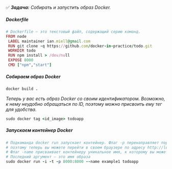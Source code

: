 :white_check_mark: _**Задача:** <a name='1'>Собирать и запустить образ Docker</a>._

##### Dockerfile

```ruby
# Dockerfile – это текстовый файл, содержащий серию команд.
FROM node
 LABEL maintainer ian.miell@gmail.com
 RUN git clone -q https://github.com/docker-in-practice/todo.git
 WORKDIR todo
 RUN npm install > /dev/null
 EXPOSE 8000
 CMD ["npm","start"]
```

##### Собираем образ Docker

```ruby
docker build .
```

_Теперь у вас есть образ Docker со своим идентификатором. 
Возможно, к нему неудобно обращаться по ID, поэтому можно присвоить ему тег для удобства._

```ruby
sudo docker tag <id_image> todoapp
```

##### Запускаем контейнер Docker

```ruby
# Подкоманда docker run запускает контейнер. Флаг -p перенаправляет порт контейнера 8000 в порт 8000 на хост-компьютере,
# поэтому теперь вы можете перейти в своем браузере по адресу http://localhost:8000 для просмотра приложения.
# Флаг -name присваивает контейнеру уникальное имя, к которому вы можете обратиться позже для удобства.
# Последний аргумент – это имя образа
sudo docker run -i -t -p 8000:8000 --name example1 todoapp
```
